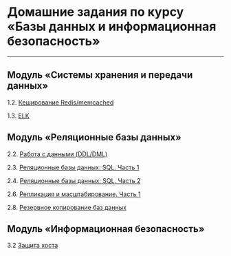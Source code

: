 # Домашние задания по курсу «Базы данных и информационная безопасность»

---

## Модуль «Системы хранения и передачи данных»

 1.2. [Кеширование Redis/memcached](https://github.com/AstaKrom/sdb-homeworks/blob/main/1-2.md)
 
 1.3. [ELK](https://github.com/AstaKrom/sdb-homeworks/blob/main/1.3.md)
 

## Модуль «Реляционные базы данных»
2.2. [Работа с данными (DDL/DML)](https://github.com/AstaKrom/sdb-homeworks/blob/main/2-2.md)

2.3. [Реляционные базы данных: SQL. Часть 1](https://github.com/AstaKrom/sdb-homeworks/blob/main/2.3.md)

2.4. [Реляционные базы данных: SQL. Часть 2](https://github.com/AstaKrom/sdb-homeworks/blob/main/2.4.md)

2.6. [Репликация и масштабирование. Часть 1](https://github.com/AstaKrom/sdb-homeworks/blob/main/2-6.md)

2.8. [Резервное копирование баз данных](https://github.com/AstaKrom/sdb-homeworks/blob/main/2.8.md)

## Модуль «Информационная безопасность»

3.2 [Защита хоста](https://github.com/AstaKrom/sdb-homeworks/blob/main/3.2.md)
